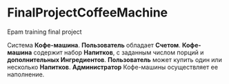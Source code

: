 # FinalProjectCoffeeMachine
Epam training final project

Система <b>Кофе-машина</b>. <b>Пользователь</b> обладает <b>Счетом</b>. <b>Кофе-машина</b> содержит набор <b>Напитков</b>, с заданным числом порций и <b>дополнительных Ингредиентов</b>. <b>Пользователь</b> может купить один или несколько <b>Напитков</b>. <b>Администратор</b> Кофе-машины осуществляет ее наполнение. 
